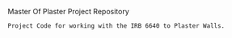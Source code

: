 Master Of Plaster Project Repository

~~~~~~~~~~~~~~~~~~~~~~~~~~~~~~~~~~~~~~~~~~~~~~~~~~~~~~~~~~~
Project Code for working with the IRB 6640 to Plaster Walls.
